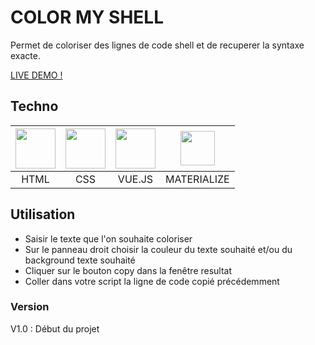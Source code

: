 # COLOR MY SHELL 
Permet de coloriser des lignes de code shell et de recuperer la syntaxe exacte.

[LIVE DEMO !](http://colormyshell.jeremie-soffichiti.fr/)
## Techno
| <img src="https://cdn0.iconfinder.com/data/icons/HTML5/64/HTML_Badge.png" width="64">  | <img src="https://image.flaticon.com/icons/svg/732/732190.svg" width="64">  |  <img src="http://blog.xebia.fr/wp-content/uploads/2016/11/vuejs-logo-5-300x300.png" width="64"> | <img src="https://seeklogo.com/images/M/materialize-logo-0FCAD8A6F8-seeklogo.com.png" height="55">  |
| :------------: | :------------: | :------------: | :------------: |
| HTML  | CSS  |  VUE.JS |  MATERIALIZE |

## Utilisation

- Saisir le texte que l'on souhaite coloriser
- Sur le panneau droit choisir la couleur du texte souhaité et/ou du background texte souhaité
- Cliquer sur le bouton copy dans la fenêtre resultat
- Coller dans votre script la ligne de code copié précédemment

### Version

V1.0 : Début du projet 





